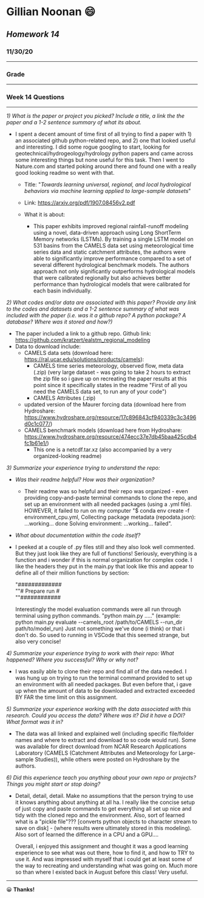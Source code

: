 # **Gillian Noonan**  &#x1F604;
## *Homework 14*
### 11/30/20
___

### Grade


---
### Week 14 Questions
---
*1) What is the paper or project you picked? Include a title, a link the the paper and a 1-2 sentence summary of what its about.*
- I spent a decent amount of time first of all trying to find a paper with 1) an associated github python-related repo, and 2) one that looked useful and interesting.   I did some rogue googling to start, looking for geotechnical/hydrogeology/hydrology python papers and came across some interesting things but none useful for this task.   Then I went to Nature.com and started poking around there and found one with a really good looking readme so went with that.

  - Title:  "*Towards learning universal, regional, and local hydrological behaviors via machine learning applied to large-sample datasets*"
  - Link: https://arxiv.org/pdf/1907.08456v2.pdf

  - What it is about:
    - This paper exhibits improved regional rainfall-runoff modeling using a novel, data-driven approach using Long ShortTerm Memory networks (LSTMs). By training a single LSTM model on 531 basins from the CAMELS data set using meteorological time series data and static catchment attributes, the authors were able to significantly improve performance compared to a set of several different hydrological benchmark models. The authors approach not only significantly outperforms hydrological models that were calibrated regionally but also achieves better performance than hydrological models that were calibrated for each basin individually.

*2) What codes and/or data are associated with this paper? Provide any link to the codes and datasets and a 1-2 sentence summary of what was included with the paper (i.e. was it a github repo? A python package? A database? Where was it stored and how?)*
- The paper included a link to a github repo.  Github link: https://github.com/kratzert/ealstm_regional_modeling
- Data to download include:
  - CAMELS data sets (download here: https://ral.ucar.edu/solutions/products/camels):
    - CAMELS time series meteorology, observed flow, meta data (.zip) (very large dataset - was going to take 2 hours to extract the zip file so i gave up on recreating the paper results at this point since it specifically states in the readme "First of all you need the CAMELS data set, to run any of your code")
    - CAMELS Attributes (.zip)
  - updated version of the Maurer forcing data (download here from Hydroshare: https://www.hydroshare.org/resource/17c896843cf940339c3c3496d0c1c077/)
  - CAMELS benchmark models (download here from Hydroshare: https://www.hydroshare.org/resource/474ecc37e7db45baa425cdb4fc1b61e1/)
    - This one is a netcdf.tar.xz (also accompanied by a very organized-looking readme)

*3) Summarize your experience trying to understand the repo:*  
- *Was their readme helpful? How was their organization?*  
  - Their readme was so helpful and their repo was organized - even providing copy-and-paste terminal commands to clone the repo, and set up an environment with all needed packages (using a .yml file).  HOWEVER, it failed to run on my computer "$ conda env create -f environment_cpu.yml, Collecting package metadata (repodata.json): ...working... done
Solving environment: ...working... failed".


- *What about documentation within the code itself?*
 - I peeked at a couple of .py files still and they also look well commented.  But they just look like they are full of functions!  Seriously, everything is a function and i wonder if this is normal organization for complex code.  I like the headers they put in the main.py that look like this and appear to define all of their million functions by section:

      "#############  
      ""# Prepare run #  
      ""############

      Interestingly the model evaluation commands were all run through terminal using python commands.  "python main.py ....." (example: python main.py evaluate --camels_root /path/to/CAMELS --run_dir path/to/model_run)
      Just not something we've done (i think) or that i don't do.  So used to running in VSCode that this seemed strange, but also very concise!  

*4) Summarize your experience trying to work with their repo: What happened? Where you successful? Why or why not?*
- I was easily able to clone their repo and find all of the data needed.  I was hung up on trying to run the terminal command provided to set up an environment with all needed packages.  But even before that, i gave up when the amount of data to be downloaded and extracted exceeded BY FAR the time limit on this assignment.

*5) Summarize your experience working with the data associated with this research. Could you access the data? Where was it? Did it have a DOI? What format was it in?*
- The data was all linked and explained well (including specific file/folder names and where to extract and download to so code would run).  Some was available for direct download from NCAR Research Applications Laboratory (CAMELS (Catchment Attributes and Meteorology for Large-sample Studies)), while others were posted on Hydroshare by the authors.

*6) Did this experience teach you anything about your own repo or projects? Things you might start or stop doing?*
- Detail, detail, detail.  Make no assumptions that the person trying to use it knows anything about anything at all ha.  I really like the concise setup of just copy and paste commands to get everything all set up nice and tidy with the cloned repo and the environment.  Also, sort of learned what is a "pickle file"??? [converts python objects to character stream to save on disk] - (where results were ultimately stored in this modeling).  Also sort of learned the difference in a CPU and a GPU....

  Overall, i enjoyed this assignment and thought it was a good learning experience to see what was out there, how to find it, and how to TRY to use it.  And was impressed with myself that i could get at least some of the way to recreating and understanding what was going on.  Much more so than where I existed back in August before this class!  Very useful.   

---

&#x1F600;
**Thanks!**  
